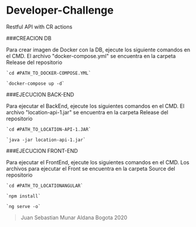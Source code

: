 # Developer-Challenge
Restful API with CR actions

###CREACION DB

Para crear imagen de Docker con la DB, ejecute los siguiente comandos en el CMD.
El archivo "docker-compose.yml" se encuentra en la carpeta Release del repositorio

    `cd #PATH_TO_DOCKER-COMPOSE.YML`

    `docker-compose up -d`

###EJECUCION BACK-END

Para ejecutar el BackEnd, ejecute los siguientes comandos en el CMD.
El archivo "location-api-1.jar" se encuentra en la carpeta Release del repositorio

    `cd #PATH_TO_LOCATION-API-1.JAR`

    `java -jar location-api-1.jar`

###EJECUCION FRONT-END

Para ejecutar el FrontEnd, ejecute los siguientes comandos en el CMD.
Los archivos para ejecutar el Front se encuentra en la carpeta Source del repositorio

    `cd #PATH_TO_LOCATIONANGULAR`

    `npm install`

    `ng serve -o`
	
> Juan Sebastian Munar Aldana
> Bogota 2020
